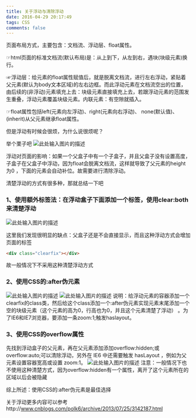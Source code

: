 ```yaml
---
title: 关于浮动与清除浮动
date: 2016-04-29 20:17:49
tags: CSS
comments: false
---
```


页面布局方式，主要包含：文档流、浮动层、float属性。
<!-- more -->
☞html页面的标准文档流(默认布局)是：从上到下，从左到右，遇块(块级元素)换行。

☞浮动层：给元素的float属性赋值后，就是脱离文档流，进行左右浮动，紧贴着父元素(默认为body文本区域)的左右边框。而此浮动元素在文档流空出的位置，由后续的(非浮动)元素填充上去：块级元素直接填充上去，若跟浮动元素的范围发生重叠，浮动元素覆盖块级元素。内联元素：有空隙就插入。

☞float属性包括left(元素向左浮动)、right(元素向右浮动)、 none(默认值)、(inherit)从父元素继承float属性。

但是浮动有时候会很烦，为什么说很烦呢？

举个栗子吧
![此处输入图片的描述][2]

浮动对页面的影响：如果一个父盒子中有一个子盒子，并且父盒子没有设置高度，子盒子在父盒子中浮动，因为float会脱离文档流，这样就导致了父元素的height为0 ，下面的元素会自动补位。故需要进行清除浮动。

清楚浮动的方式有很多种，那就总结一下吧

### 1、使用额外标签法：在浮动盒子下面添加一个标签，使用clear:both来清楚浮动
![此处输入图片的描述][3]

 这里我们发现很明显的缺点：父盒子还是不会直接显示，而且这种浮动方式会增加页面的标签

```html
<div class="clearfix"></div>
```

故一般情况下不采用这种清楚浮动方式

###  2、使用CSS的:after伪元素
![此处输入图片的描述][5]
![此处输入图片的描述][6]
说明：给浮动元素的容器添加一个clearfix的class类，然后给这个class添加一个:after伪元素实现元素末尾添加一个空的块级元素（这个元素的高为0，行高也为0，并且这个元素清楚了浮动） 。为了IE6和IE7浏览器，要添加一条zoom:1;触发haslayout。

###  3、使用CSS的overflow属性
先找到浮动盒子的父元素，再在父元素添加添加overflow:hidden;或overflow:auto;可以清除浮动，另外在 IE6 中还需要触发 hasLayout ，例如为父元素设置容器宽高或设置 zoom:1。
![此处输入图片的描述][7]
注意：一般情况下也不使用这种清楚方式，因为overflow:hidden有一个属性，离开了这个元素所在的区域以后会被隐藏

综上所述：使用CSS的:after伪元素是最佳选择

关于浮动更多内容可以参考http://www.cnblogs.com/polk6/archive/2013/07/25/3142187.html

[1]: http://images2015.cnblogs.com/blog/986385/201607/986385-20160704222028421-1945556963.png
[2]: http://images2015.cnblogs.com/blog/986385/201607/986385-20160704221819967-462770886.png
[3]: http://images2015.cnblogs.com/blog/986385/201607/986385-20160704223401280-784662521.png
[4]: http://images2015.cnblogs.com/blog/986385/201607/986385-20160704223442749-179285365.png
[5]: http://images2015.cnblogs.com/blog/986385/201607/986385-20160704224517233-367081344.png
[6]: http://images2015.cnblogs.com/blog/986385/201607/986385-20160704224549077-1839890722.png
[7]: http://images2015.cnblogs.com/blog/986385/201607/986385-20160704225625780-167678295.png